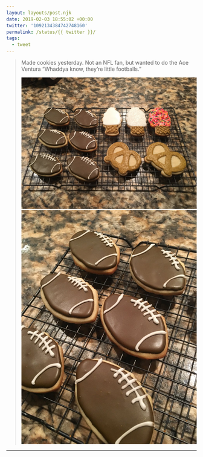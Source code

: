 ```yaml
---
layout: layouts/post.njk
date: 2019-02-03 18:55:02 +00:00
twitter: '1092134384742748160'
permalink: /status/{{ twitter }}/
tags: 
  - tweet
---
```


> Made cookies yesterday. Not an NFL fan, but wanted to do the Ace Ventura “Whaddya know, they’re little footballs.” 
> 
> ![Decorated sugar cookies of footballs, ice cream cones, and salted pretzels.](/img/1092134384742748160-DygKQY6UwAElKIK.jpg)
> ![Closeup of the football decorated sugar cookies.](/img/1092134384742748160-DygKRfnUwAAoTRi.jpg)

---
